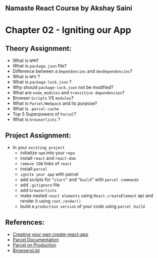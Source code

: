 ## Namaste React Course by Akshay Saini
# Chapter 02 - Igniting our App


## Theory Assignment:
- What is `NPM`?
- What is `package.json` file?
- Difference between a `Dependencies` and `devDependencies`?
- What is `NPX` ?
- What is `package-lock.json` ?
- Why should `package-lock.json` not be modified?
- What are `node_modules` and `transitive dependencies`?
- Browser `Scripts` VS `modules`?
- What is `Parcel/Webpack` and its purpose?
- What is `.parcel-cache`
- Top 5 Superpowers of `Parcel`?
- What is `browserlists` ?


## Project Assignment:
- In your `existing project`
    - initialize `npm` into your `repo`
    - install `react` and `react-dom`
    - `remove CDN` links of `react`
    - install `parcel`
    - `ignite your app` with parcel
    - add scripts for `“start”` and `“build”` with `parcel commands`
    - add `.gitignore` file
    - add `browserlists`
    - make nested `react elements` using `React.createElement` api and render it using `root.render()`
    - build a `production version` of your code using `parcel build`


## References:
- [Creating your own create-react-app](https://medium.com/@JedaiSaboteur/creating-a-react-app-from-scratch-f3c693b84658)
- [Parcel Documentation](https://parceljs.org/getting-started/webapp/)
- [Parcel on Production](https://parceljs.org/features/production/)
- [BrowsersList](https://browserslist.dev/)